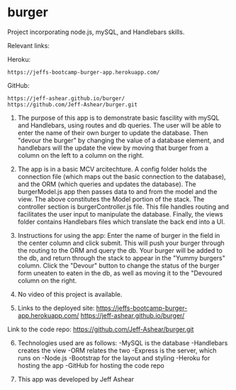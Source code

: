 # burger
Project incorporating node.js, mySQL, and Handlebars skills. 

Relevant links:

Heroku:

    https://jeffs-bootcamp-burger-app.herokuapp.com/

GitHub:

    https://jeff-ashear.github.io/burger/
    https://github.com/Jeff-Ashear/burger.git

    

1. The purpose of this app is to demonstrate basic fascility with mySQL and Handlebars, using routes and db queries.  The user will be able to enter the name of their own burger to update the database.  Then "devour the burger" by changing the value of a database element, and handlebars will the update the view by moving that burger from a column on the left to a column on the right.

2. The app is in a basic MCV arcitechture.  A config folder holds the connection file (which maps out the basic connection to the database), and the ORM (which queries and updates the database).  The burgerModel.js app then passes data to and from the model and the view.  The above constitutes the Model portion of the stack.  The controller section is burgerController.js file.  This file handles routing and facilitates the user input to manipulate the database. Finally, the views folder contains Handlebars files which translate the back end into a UI.

3. Instructions for using the app:  Enter the name of burger in the field in the center column and click submit.  This will push your burger through the routing to the ORM and query the db.  Your burger will be added to the db, and return through the stack to appear in the "Yummy burgers" column.  Click the "Devour" button to change the status of the burger form uneaten to eaten in the db, as well as moving it to the "Devoured column on the right.

4. No video of this project is available.

5. Links to the deployed site:
    https://jeffs-bootcamp-burger-app.herokuapp.com/
     https://jeff-ashear.github.io/burger/

Link to the code repo:
    https://github.com/Jeff-Ashear/burger.git

6. Technologies used are as follows:
    -MySQL is the database
    -Handlebars creates the view
    -ORM relates the two
    -Express is the server, which runs on
    -Node.js
    -Bootstrap for the layout and styling
    -Heroku for hosting the app
    -GitHub for hosting the code repo

7. This app was developed by Jeff Ashear
